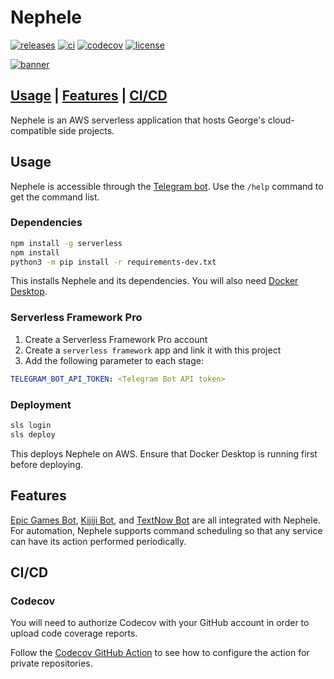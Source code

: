 # Nephele

[![releases](https://img.shields.io/github/v/release/george-lim/nephele)](https://github.com/george-lim/nephele/releases)
[![ci](https://github.com/george-lim/nephele/workflows/CI/badge.svg)](https://github.com/george-lim/nephele/actions)
[![codecov](https://codecov.io/gh/george-lim/nephele/branch/main/graph/badge.svg)](https://codecov.io/gh/george-lim/nephele)
[![license](https://img.shields.io/github/license/george-lim/nephele)](https://github.com/george-lim/nephele/blob/main/LICENSE)

[![banner](https://user-images.githubusercontent.com/21700768/110575939-cabfa200-812d-11eb-9e68-60fbfd0116fa.png)](https://t.me/NepheleBot)

## [Usage](#usage) | [Features](#features) | [CI/CD](#cicd)

Nephele is an AWS serverless application that hosts George's cloud-compatible side projects.

## Usage

Nephele is accessible through the [Telegram bot](https://t.me/NepheleBot).
Use the `/help` command to get the command list.

### Dependencies

```bash
npm install -g serverless
npm install
python3 -m pip install -r requirements-dev.txt
```

This installs Nephele and its dependencies. You will also need [Docker Desktop](https://www.docker.com/products/docker-desktop).

### Serverless Framework Pro

1. Create a Serverless Framework Pro account
2. Create a `serverless framework` app and link it with this project
3. Add the following parameter to each stage:

```yaml
TELEGRAM_BOT_API_TOKEN: <Telegram Bot API token>
```

### Deployment

```bash
sls login
sls deploy
```

This deploys Nephele on AWS. Ensure that Docker Desktop is running first before deploying.

## Features

[Epic Games Bot](https://github.com/george-lim/epic-games-bot-python), [Kijiji Bot](https://github.com/george-lim/kijiji-bot), and [TextNow Bot](https://github.com/george-lim/textnow-bot-python) are all integrated with Nephele. For automation, Nephele supports command scheduling so that any service can have its action performed periodically.

## CI/CD

### Codecov

You will need to authorize Codecov with your GitHub account in order to upload code coverage reports.

Follow the [Codecov GitHub Action](https://github.com/codecov/codecov-action) to see how to configure the action for private repositories.
